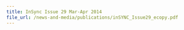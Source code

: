 ```yaml
---
title: InSync Issue 29 Mar-Apr 2014
file_url: /news-and-media/publications/inSYNC_Issue29_ecopy.pdf
---
```

